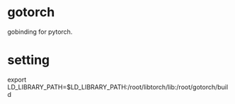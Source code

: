 # gotorch

gobinding for pytorch.

# setting

export LD_LIBRARY_PATH=$LD_LIBRARY_PATH:/root/libtorch/lib:/root/gotorch/build
